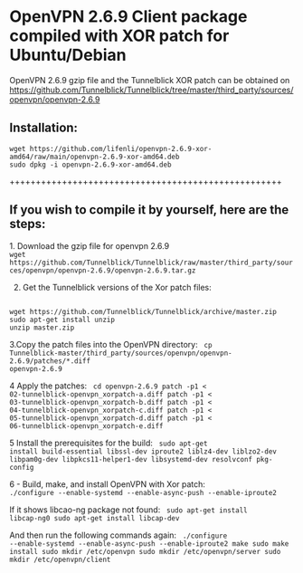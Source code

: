 <h1>OpenVPN 2.6.9 Client package compiled with XOR patch for Ubuntu/Debian </h1>

OpenVPN 2.6.9 gzip file and the Tunnelblick XOR patch can be obtained on 
<a>https://github.com/Tunnelblick/Tunnelblick/tree/master/third_party/sources/openvpn/openvpn-2.6.9 </a>

<h2>Installation:</h2>
<code>wget https://github.com/lifenli/openvpn-2.6.9-xor-amd64/raw/main/openvpn-2.6.9-xor-amd64.deb
sudo dpkg -i openvpn-2.6.9-xor-amd64.deb</code>

++++++++++++++++++++++++++++++++++++++++++++++++++++

<h2>If you wish to compile it by yourself, here are the steps:</h2>
<div>
1. Download the gzip file for openvpn 2.6.9
<code>
wget https://github.com/Tunnelblick/Tunnelblick/raw/master/third_party/sources/openvpn/openvpn-2.6.9/openvpn-2.6.9.tar.gz 
</code>

2. Get the Tunnelblick versions of the Xor patch files:
<code>
wget https://github.com/Tunnelblick/Tunnelblick/archive/master.zip
sudo apt-get install unzip
unzip master.zip
</code>

3.Copy the patch files into the OpenVPN directory:
<code>
cp Tunnelblick-master/third_party/sources/openvpn/openvpn-2.6.9/patches/*.diff openvpn-2.6.9 
</code>

4 Apply the patches:
<code>
cd openvpn-2.6.9
patch -p1 < 02-tunnelblick-openvpn_xorpatch-a.diff
patch -p1 < 03-tunnelblick-openvpn_xorpatch-b.diff
patch -p1 < 04-tunnelblick-openvpn_xorpatch-c.diff
patch -p1 < 05-tunnelblick-openvpn_xorpatch-d.diff
patch -p1 < 06-tunnelblick-openvpn_xorpatch-e.diff
</code>

5 Install the prerequisites for the build:
<code>
sudo apt-get install build-essential libssl-dev iproute2 liblz4-dev liblzo2-dev libpam0g-dev libpkcs11-helper1-dev libsystemd-dev resolvconf pkg-config 
</code>

6 - Build, make, and install OpenVPN with Xor patch:
<code>
./configure --enable-systemd --enable-async-push --enable-iproute2
</code>

If it shows libcao-ng package not found:
<code>
sudo apt-get install libcap-ng0
sudo apt-get install libcap-dev
</code>

And then run the following commands again:
<code>
./configure --enable-systemd --enable-async-push --enable-iproute2
make
sudo make install
sudo mkdir /etc/openvpn
sudo mkdir /etc/openvpn/server
sudo mkdir /etc/openvpn/client
</code>
</div>
